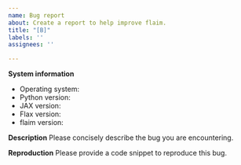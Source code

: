 ```yaml
---
name: Bug report
about: Create a report to help improve flaim.
title: "[B]"
labels: ''
assignees: ''

---
```


**System information**
 - Operating system: 
 - Python version:
- JAX version:
- Flax version:
- flaim version:

**Description**
Please concisely describe the bug you are encountering.

**Reproduction**
Please provide a code snippet to reproduce this bug.
